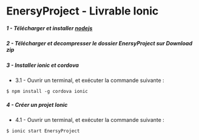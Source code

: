 # EnersyProject - Livrable Ionic

##### 1 - Télécharger et installer [nodejs](https://nodejs.org/ "NodeJs")

##### 2 - Télécharger et decompresser le dossier EnersyProject sur *Download zip*

##### 3 - Installer ionic et cordova
 * 3.1 - Ouvrir un terminal, et exécuter la commande suivante :
```
$ npm install -g cordova ionic
```

##### 4 - Créer un projet Ionic
 * 4.1 - Ouvrir un terminal, et exécuter la commande suivante :
```
$ ionic start EnersyProject
```

